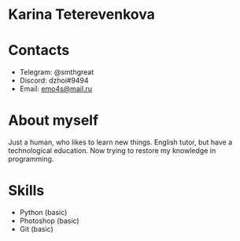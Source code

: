 # Karina Teterevenkova

# Contacts

* Telegram: @smthgreat
* Discord: dzhoi#9494
* Email: emo4s@mail.ru

# About myself 
 Just a human, who likes to learn new things. English tutor, but have a technological education. Now trying to restore my knowledge in programming. 

# Skills
* Python (basic)
* Photoshop (basic)
* Git (basic)
